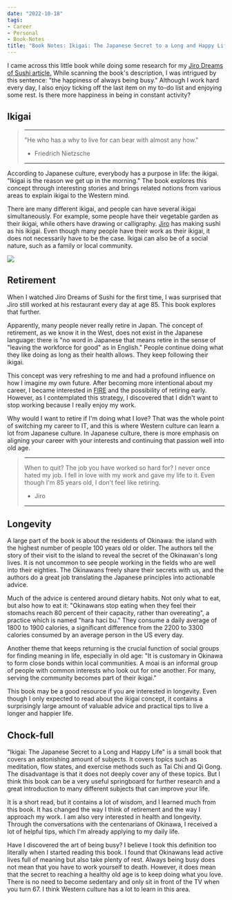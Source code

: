 ```yaml
---
date: "2022-10-18"
tags:
- Career
- Personal
- Book-Notes
title: "Book Notes: Ikigai: The Japanese Secret to a Long and Happy Life"
---
```


I came across this little book while doing some research for my [Jiro Dreams of Sushi article.](/zet/articles/jiro-sushi) While scanning the book's description, I was intrigued by this sentence: "the happiness of always being busy." Although I work hard every day, I also enjoy ticking off the last item on my to-do list and enjoying some rest. Is there more happiness in being in constant activity?

## Ikigai

> ---
> "He who has a why to live for can bear with almost any how." 
>- Friedrich Nietzsche
> ---

According to Japanese culture, everybody has a purpose in life: the ikigai. "Ikigai is the reason we get up in the morning." The book explores this concept through interesting stories and brings related notions from various areas to explain ikigai to the Western mind.

There are many different ikigai, and people can have several ikigai simultaneously. For example, some people have their vegetable garden as their ikigai, while others have drawing or calligraphy. [Jiro](/zet/articles/jiro-sushi) has making sushi as his ikigai. Even though many people have their work as their ikigai, it does not necessarily have to be the case. Ikigai can also be of a social nature, such as a family or local community.

![](https://external-content.duckduckgo.com/iu/?u=https%3A%2F%2F3nw94z2pgadc432nw33p8qg5-wpengine.netdna-ssl.com%2Fwp-content%2Fuploads%2F2018%2F01%2Fwhat-is-ikigai-darling.png&f=1&nofb=1&ipt=f5fa9a17a2865d283af2bfdf8d978f1dcb0e9ff4e7fb646fb2c26c4963f95e77&ipo=images)

## Retirement

When I watched Jiro Dreams of Sushi for the first time, I was surprised that Jiro still worked at his restaurant every day at age 85. This book explores that further. 

Apparently, many people never really retire in Japan. The concept of retirement, as we know it in the West, does not exist in the Japanese language: there is "no word in Japanese that means retire in the sense of "leaving the workforce for good" as in English." People continue doing what they like doing as long as their health allows. They keep following their ikigai. 

This concept was very refreshing to me and had a profound influence on how I imagine my own future. After becoming more intentional about my career, I became interested in [FIRE](https://www.investopedia.com/terms/f/financial-independence-retire-early-fire.asp) and the possibility of retiring early. However, as I contemplated this strategy, I discovered that I didn't want to stop working because I really enjoy my work. 

Why would I want to retire if I'm doing what I love? That was the whole point of switching my career to IT, and this is where Western culture can learn a lot from Japanese culture. In Japanese culture, there is more emphasis on aligning your career with your interests and continuing that passion well into old age.

> ---
> When to quit? The job you have worked so hard for? I never once hated my job. I fell in love with my work and gave my life to it. Even though I'm 85 years old, I don't feel like retiring. 
>- Jiro 
> ---

## Longevity

A large part of the book is about the residents of Okinawa: the island with the highest number of people 100 years old or older. The authors tell the story of their visit to the island to reveal the secret of the Okinawan's long lives. It is not uncommon to see people working in the fields who are well into their eighties. The Okinawans freely share their secrets with us, and the authors do a great job translating the Japanese principles into actionable advice.

Much of the advice is centered around dietary habits. Not only what to eat, but also how to eat it: "Okinawans stop eating when they feel their stomachs reach 80 percent of their capacity, rather than overeating", a practice which is named "hara haci bu." They consume a daily average of 1800 to 1900 calories, a significant difference from the 2200 to 3300 calories consumed by an average person in the US every day.

Another theme that keeps returning is the crucial function of social groups for finding meaning in life, especially in old age: "It is customary in Okinawa to form close bonds within local communities. A moai is an informal group of people with common interests who look out for one another. For many, serving the community becomes part of their ikigai."

This book may be a good resource if you are interested in longevity. Even though I only expected to read about the ikigai concept, it contains a surprisingly large amount of valuable advice and practical tips to live a longer and happier life.

## Chock-full

"Ikigai: The Japanese Secret to a Long and Happy Life" is a small book that covers an astonishing amount of subjects. It covers topics such as meditation, flow states, and exercise methods such as Tai Chi and Qi Gong. The disadvantage is that it does not deeply cover any of these topics. But I think this book can be a very useful springboard for further research and a great introduction to many different subjects that can improve your life. 

It is a short read, but it contains a lot of wisdom, and I learned much from this book. It has changed the way I think of retirement and the way I approach my work. I am also very interested in health and longevity. Through the conversations with the centenarians of Okinawa, I received a lot of helpful tips, which I'm already applying to my daily life. 

Have I discovered the art of being busy? I believe I took this definition too literally when I started reading this book. I found that Okinawans lead active lives full of meaning but also take plenty of rest. Always being busy does not mean that you have to work yourself to death. However, it does mean that the secret to reaching a healthy old age is to keep doing what you love. There is no need to become sedentary and only sit in front of the TV when you turn 67. I think Western culture has a lot to learn in this area. 
